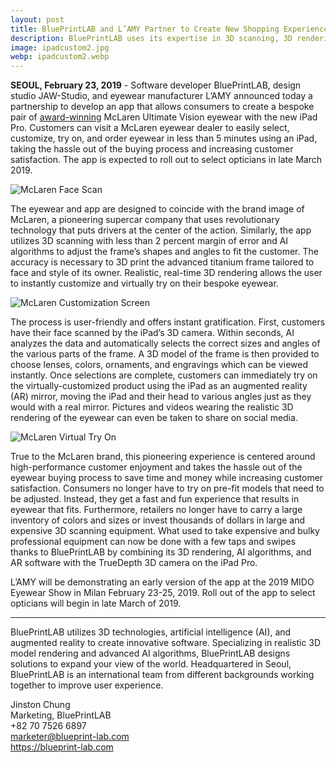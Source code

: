 ```yaml
---
layout: post
title: BluePrintLAB and L’AMY Partner to Create New Shopping Experience for Bespoke McLaren Eyewear with New iPad Pro App
description: BluePrintLAB uses its expertise in 3D scanning, 3D rendering, and artificial intelligence (AI) algorithms with the new iPad Pro’s 3D camera to design an app that delivers a quick and easy buying experience for eyewear that fits you.
image: ipadcustom2.jpg
webp: ipadcustom2.webp
---
```


**SEOUL, February 23, 2019** - Software developer BluePrintLAB, design studio JAW-Studio, and eyewear manufacturer L’AMY announced today a partnership to develop an app that allows consumers to create a bespoke pair of [award-winning](https://en.silmoparis.com/Silmo-d-Or-Awards/2018-SILMO-d-Or-Laureates) McLaren Ultimate Vision eyewear with the new iPad Pro. Customers can visit a McLaren eyewear dealer to easily select, customize, try on, and order eyewear in less than 5 minutes using an iPad, taking the hassle out of the buying process and increasing customer satisfaction. The app is expected to roll out to select opticians in late March 2019.

<picture>
    <source data-srcset="/assets/images/ipadscan.webp" type="image/webp">
    <source data-srcset="/assets/images/ipadscan.jpg" type="image/jpeg">
    <img style="max-width: 100%" data-src="/assets/images/ipadscan.jpg" alt="McLaren Face Scan" class="lazyload">
</picture><br />

The eyewear and app are designed to coincide with the brand image of McLaren, a pioneering supercar company that uses revolutionary technology that puts drivers at the center of the action. Similarly, the app utilizes 3D scanning with less than 2 percent margin of error and AI algorithms to adjust the frame’s shapes and angles to fit the customer. The accuracy is necessary to 3D print the advanced titanium frame tailored to face and style of its owner. Realistic, real-time 3D rendering allows the user to instantly customize and virtually try on their bespoke eyewear.

<picture>
    <source data-srcset="/assets/images/ipadcustom1.webp" type="image/webp">
    <source data-srcset="/assets/images/ipadcustom1.jpg" type="image/jpeg">
    <img style="max-width: 100%" data-src="/assets/images/ipadcustom1.jpg" alt="McLaren Customization Screen" class="lazyload">
</picture><br />

The process is user-friendly and offers instant gratification. First, customers have their face scanned by the iPad’s 3D camera. Within seconds, AI analyzes the data and automatically selects the correct sizes and angles of the various parts of the frame. A 3D model of the frame is then provided to choose lenses, colors, ornaments, and engravings which can be viewed instantly. Once selections are complete, customers can immediately try on the virtually-customized product using the iPad as an augmented reality (AR) mirror, moving the iPad and their head to various angles just as they would with a real mirror. Pictures and videos wearing the realistic 3D rendering of the eyewear can even be taken to share on social media. 

<picture>
    <source data-srcset="/assets/images/ipadtryon.webp" type="image/webp">
    <source data-srcset="/assets/images/ipadtryon.jpg" type="image/jpeg">
    <img style="max-width: 100%" data-src="/assets/images/ipadtryon.jpg" alt="McLaren Virtual Try On" class="lazyload">
</picture><br />

True to the McLaren brand, this pioneering experience is centered around high-performance customer enjoyment and takes the hassle out of the eyewear buying process to save time and money while increasing customer satisfaction. Consumers no longer have to try on pre-fit models that need to be adjusted. Instead, they get a fast and fun experience that results in eyewear that fits. Furthermore, retailers no longer have to carry a large inventory of colors and sizes or invest thousands of dollars in large and expensive 3D scanning equipment. What used to take expensive and bulky professional equipment can now be done with a few taps and swipes thanks to BluePrintLAB by combining its 3D rendering, AI algorithms, and AR software with the TrueDepth 3D camera on the iPad Pro.

L’AMY will be demonstrating an early version of the app at the 2019 MIDO Eyewear Show in Milan February 23-25, 2019. Roll out of the app to select opticians will begin in late March of 2019.

***
BluePrintLAB utilizes 3D technologies, artificial intelligence (AI), and augmented reality to create innovative software. Specializing in realistic 3D model rendering and advanced AI algorithms, BluePrintLAB designs solutions to expand your view of the world. Headquartered in Seoul, BluePrintLAB is an international team from different backgrounds working together to improve user experience.

Jinston Chung<br />
Marketing, BluePrintLAB<br />
+82 70 7526 6897<br />
<marketer@blueprint-lab.com><br />
<https://blueprint-lab.com><br />